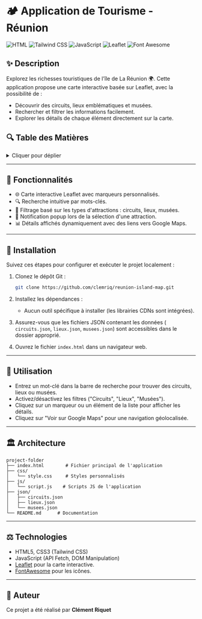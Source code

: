 # 🏕️ **Application de Tourisme - Réunion**

![HTML](https://img.shields.io/badge/HTML5-E34F26?style=for-the-badge&logo=html5&logoColor=white)
![Tailwind CSS](https://img.shields.io/badge/TailwindCSS-06B6D4?style=for-the-badge&logo=tailwindcss&logoColor=white)
![JavaScript](https://img.shields.io/badge/JavaScript-F7DF1E?style=for-the-badge&logo=javascript&logoColor=black)
![Leaflet](https://img.shields.io/badge/Leaflet-199900?style=for-the-badge&logo=leaflet&logoColor=white)
![Font Awesome](https://img.shields.io/badge/Font%20Awesome-339AF0?style=for-the-badge&logo=font-awesome&logoColor=white)

## ✨ **Description**
Explorez les richesses touristiques de l'île de La Réunion 🌍. Cette application propose une carte interactive basée sur Leaflet, avec la possibilité de :

- Découvrir des circuits, lieux emblématiques et musées.
- Rechercher et filtrer les informations facilement.
- Explorer les détails de chaque élément directement sur la carte.

## 🔍 **Table des Matières**
<details>
  <summary>Cliquer pour déplier</summary>

- [Fonctionnalités](#-fonctionnalit%C3%A9s)
- [Installation](#-installation)
- [Utilisation](#-utilisation)
- [Architecture](#-architecture)
- [Technologies](#%EF%B8%8F-technologies)
- [Contributions](#-contributions)
- [Licence](#%C2%A9-licence)
</details>

---

## 🎢 **Fonctionnalités**

- 🌐 Carte interactive Leaflet avec marqueurs personnalisés.
- 🔍 Recherche intuitive par mots-clés.
- 🔬 Filtrage basé sur les types d'attractions : circuits, lieux, musées.
- 🔔 Notification popup lors de la sélection d'une attraction.
- 📊 Détails affichés dynamiquement avec des liens vers Google Maps.

---

## 🚀 **Installation**

Suivez ces étapes pour configurer et exécuter le projet localement :

1. Clonez le dépôt Git :
   ```bash
   git clone https://github.com/clemriq/reunion-island-map.git
   ```

2. Installez les dépendances :
   - Aucun outil spécifique à installer (les librairies CDNs sont intégrées).

3. Assurez-vous que les fichiers JSON contenant les données (
`circuits.json`, `lieux.json`, `musees.json`) sont accessibles dans le dossier approprié.

4. Ouvrez le fichier `index.html` dans un navigateur web.

---

## 📖 **Utilisation**

- Entrez un mot-clé dans la barre de recherche pour trouver des circuits, lieux ou musées.
- Activez/désactivez les filtres ("Circuits", "Lieux", "Musées").
- Cliquez sur un marqueur ou un élément de la liste pour afficher les détails.
- Cliquez sur "Voir sur Google Maps" pour une navigation géolocalisée.

---

## 🏛️ **Architecture**

```text
project-folder
├── index.html        # Fichier principal de l'application
├── css/
│   └── style.css     # Styles personnalisés
├── js/
│   └── script.js    # Scripts JS de l'application
├── json/
│   ├── circuits.json
│   ├── lieux.json
│   └── musees.json
└── README.md      # Documentation
```

---

## ⚖️ **Technologies**

- HTML5, CSS3 (Tailwind CSS)
- JavaScript (API Fetch, DOM Manipulation)
- [Leaflet](https://leafletjs.com/) pour la carte interactive.
- [FontAwesome](https://fontawesome.com/) pour les icônes.

---

## 👤 **Auteur**
Ce projet a été réalisé par **Clément Riquet**
